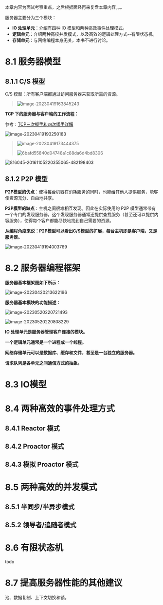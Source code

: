 本章内容为面试考察重点，之后根据面经再来复盘本章内容。。。

服务器主要分为三个模块：

* **IO 处理单元**：介绍有四种 IO 模型和两种高效事件处理模式。
* **逻辑单元**：介绍两种高校并发模式，以及高效的逻辑处理方式--有限状态机。
* **存储单元**：与网络编程本身无关，本书不进行讨论。



# 8.1 服务器模型

## 8.1.1 C/S 模型

C/S 模型：所有客户端都通过访问服务器来获取所需的资源。

> ![image-20230419163845243](Image/CS模型.png)



**TCP 下的服务器与客户端的工作流程：**

参考：[TCP三次握手和四次挥手详解](https://blog.csdn.net/kakaka666/article/details/126355782)

![image-20230419193250183](Image/三次握手过程解释.png)

> ![image-20230419173444375](Image/TCP服务器与客户端工作流程图（全）.png)
>
> ![6bafd55840d04748a1c88da6d4bd8306](Image/TCP三次握手详细过程.png)

![816045-20161105220355065-482198403](Image/TCP连接与释放全过程.png)



## 8.1.2 P2P 模型

**P2P模型的优点**：使得每台机器在消耗服务的同时，也能给其他人提供服务，能够使资源充分、自由地共享。

**P2P模型的缺点**：主机之间很难相互发现。因此在实际使用的 P2P 模型通常带有一个专门的发现服务器，这个发现服务器通常还提供查找服务（甚至还可以提供内容服务），使得每个客户都能尽快地找到自己需要的资源。

**从编程角度来说：P2P模型可以看出C/S模型的扩展，每台主机即是客户端，又是服务器。**

![image-20230419194003769](Image/P2P模型.png)



# 8.2 服务器编程框架

**服务器基本框架图如下所示：**

![image-20230420213622196](Image/服务器基本框架.png)

**服务器基本模块的功能描述：**

![image-20230520220721493](Image/服务器基本模块的功能描述1.png)

![image-20230520220808229](Image/服务器基本模块的功能描述2.png)

**IO 处理单元是服务器管理客户连接的模块。**

**一个逻辑单元通常是一个进程或一个线程。**

**网络存储单元可以是数据库、缓存和文件，甚至是一台独立的服务器。**

**请求队列是各单元之间通信方式的抽象。**



# 8.3 IO模型



# 8.4 两种高效的事件处理方式

## 8.4.1 Reactor 模式



## 8.4.2 Proactor 模式



## 8.4.3 模拟 Proactor 模式





# 8.5 两种高效的并发模式

## 8.5.1 半同步/半异步模式



## 8.5.2 领导者/追随者模式





# 8.6 有限状态机

todo

# 8.7 提高服务器性能的其他建议

池、数据复制、上下文切换和锁。